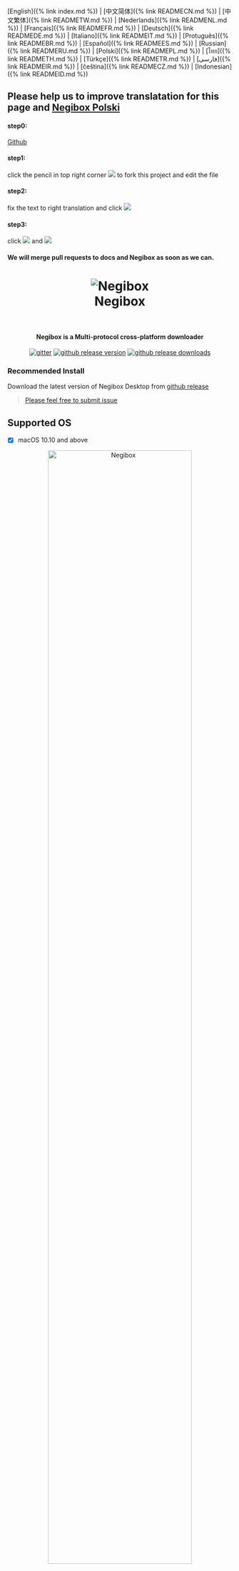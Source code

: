 [English]({% link index.md %}) |
[中文简体]({% link READMECN.md %}) |
[中文繁体]({% link READMETW.md %}) |
[Nederlands]({% link READMENL.md %}) |
[Français]({% link READMEFR.md %}) |
[Deutsch]({% link READMEDE.md %}) |
[Italiano]({% link READMEIT.md %}) |
[Protuguês]({% link READMEBR.md %}) |
[Español]({% link READMEES.md %}) |
[Russian]({% link READMERU.md %}) |
[Polski]({% link READMEPL.md %}) |
[ไทย]({% link READMETH.md %}) |
[Türkçe]({% link READMETR.md %}) |
[فارسی]({% link READMEIR.md %}) |
[čeština]({% link READMECZ.md %}) |
[Indonesian]({% link READMEID.md %})

## Please help us to improve translatation for this page and [Negibox Polski](https://github.com/hugetiny/negibox/blob/master/translate/pl_PL.js)
#### step0:
[Github](https://github.com/hugetiny/negibox/blob/master/READMEPL.md)

#### step1:
click the pencil in top right corner <img src="imgs/pencil.png"> to fork this project and edit the file

#### step2:
fix the text to right translation and click
<img src="imgs/propose.png">

#### step3:
click
<img src="imgs/create-pull-request.png">
and
<img src="imgs/create-pull-request1.png">

#### We will merge pull requests to docs and Negibox as soon as we can.

<h1 align="center">
    <img src="imgs/icon-gif.gif" alt="Negibox" >
  <br>
  Negibox
  <br>
  <br>
</h1>
<h4 align="center">Negibox is a Multi-protocol cross-platform downloader</h4>
<p align="center">
  <a href="https://gitter.im/negibox/community"><img src="https://img.shields.io/badge/gitter-join%20chat%20%E2%86%92-brightgreen.svg" alt="gitter"></a>
  <a href="https://github.com/hugetiny/negibox/releases"><img src="https://img.shields.io/github/release/hugetiny/negibox.svg" alt="github release version"></a>
  <a href="https://github.com/hugetiny/negibox/releases"><img src="https://img.shields.io/github/downloads/hugetiny/negibox/total.svg" alt="github release downloads"></a>
</p>



### Recommended Install
Download the latest version of Negibox Desktop from [github release](https://github.com/hugetiny/negibox/releases)
>[Please feel free to submit issue](https://github.com/hugetiny/negibox/issues/new)

## Supported OS

- [x] macOS 10.10 and above
<div align="center">

  <a href="https://github.com/hugetiny/negibox/releases">
    <img src="imgs/MacScreenShot.png" alt="Negibox" width="80%">
  </a>
    <br>
    <br>
</div>

- [x] Windows 7 and above
<div align="center">

  <a href="https://github.com/hugetiny/negibox/releases">
    <img src="imgs/WindowsScreenShot.png" alt="Negibox" width="80%">
  </a>
    <br>
    <br>
</div>



- [x] For Linux users:  App is packaged in AppImage and requires FUSE to run.All linux platforms should run properly.GUI is required to run Negibox ,GNOME is recommended.
<div align="center" >
                <img src="https://appimage.org/images/distributions/arch.svg" alt="Arch Linux" height="48" width="48">
                <img src="https://appimage.org/images/distributions/centos.svg" alt="CentOS" height="48" width="48">
                <img src="https://appimage.org/images/distributions/debian.svg" alt="debian" height="48" width="48">
                <img src="https://appimage.org/images/distributions/fedora.svg" alt="Fedora" height="48" width="48">
                <img src="https://appimage.org/images/distributions/opensuse.svg" alt="openSUSE" height="64" width="64">
                <img src="https://appimage.org/images/distributions/rh.svg" alt="Red Hat" height="48" width="128">
                <img src="https://appimage.org/images/distributions/ubuntu.svg" alt="Ubuntu" height="48" width="48"><br>
</div>

<div align="center">
  <a href="https://github.com/hugetiny/negibox/releases">
    <img src="imgs/UbuntuScreenShot.png" alt="Negibox" width="80%">
  </a>
    <br>
</div>
<div align="center">
  <a href="https://github.com/hugetiny/negibox/releases">
    <img src="imgs/centos.jpg" alt="Negibox" width="80%">
  </a>
    <br>
</div>
<div align="center">
  <a href="https://github.com/hugetiny/negibox/releases">
    <img src="imgs/fedora.jpg" alt="Negibox" width="80%">
  </a>
    <br>
    <br>
</div>


- [ ] iOS -- developing
- [ ] Android -- developing
<div align="center">
  <a href="https://github.com/hugetiny/negibox/releases">
    <img src="imgs/mobile.png" alt="Negibox" width="40%">
  </a>
    <br>
    <br>
</div>

##### remote control
- [ ] html5 -- 0%

## Engines
- [x] aria2
- [ ] thunder
## Browser Extension
- [ ] chrome/chromium
- [ ] firefox
- [ ] safari


## Protocol

- [x] http
- [x] https
- [x] ftp
- [x] sftp
- [ ] ftps
- [x] magnet
- [x] BitTorrent
- [x] MetaLink

## could & service

- [ ] cloud files router/NAS remote control
- [ ] cloud videos player with danmaku
- [ ] cloud music
- [ ] cloud cross-platform apps

## crowdfunding & sponsor

thank you for your support

## Special Thanks
[aria2](https://github.com/aria2/aria2)

[webui-aria2](https://github.com/ziahamza/webui-aria2)

ariang<a href="http://s04.flagcounter.com/more/Hb"><img src="https://s04.flagcounter.com/countxl/Hb/bg_141414/txt_EBEBEB/border_141414/columns_8/maxflags_32/viewers_Negibox/labels_0/pageviews_1/flags_0/percent_0/" alt="Flag Counter" border="0"></a>
